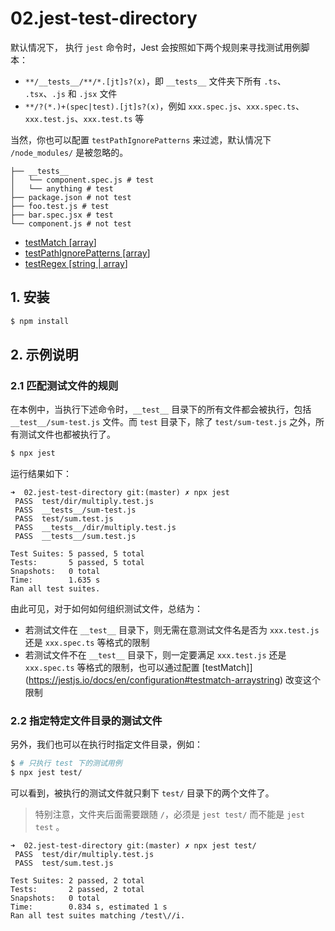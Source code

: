 # 02.jest-test-directory

默认情况下， 执行 `jest` 命令时，Jest 会按照如下两个规则来寻找测试用例脚本：

- `**/__tests__/**/*.[jt]s?(x)`，即 `__tests__` 文件夹下所有 `.ts`、 `.tsx`、`.js` 和 `.jsx` 文件
- `**/?(*.)+(spec|test).[jt]s?(x)`，例如 `xxx.spec.js`、`xxx.spec.ts`、`xxx.test.js`、`xxx.test.ts` 等

当然，你也可以配置 `testPathIgnorePatterns` 来过滤，默认情况下 `/node_modules/` 是被忽略的。

```
├── __tests__
│   └── component.spec.js # test
│   └── anything # test
├── package.json # not test
├── foo.test.js # test
├── bar.spec.jsx # test
└── component.js # not test
```

- [testMatch [array<string>]](https://jestjs.io/docs/en/configuration#testmatch-arraystring)
- [testPathIgnorePatterns [array<string>]](https://jestjs.io/docs/en/configuration#testpathignorepatterns-arraystring)
- [testRegex [string | array<string>]](https://jestjs.io/docs/en/configuration#testregex-string--arraystring)

## 1. 安装

```bash
$ npm install
```

## 2. 示例说明

### 2.1 匹配测试文件的规则

在本例中，当执行下述命令时，`__test__` 目录下的所有文件都会被执行，包括 `__test__/sum-test.js` 文件。而 `test` 目录下，除了 `test/sum-test.js` 之外，所有测试文件也都被执行了。

```bash
$ npx jest
```

运行结果如下：

```
➜  02.jest-test-directory git:(master) ✗ npx jest
 PASS  test/dir/multiply.test.js
 PASS  __tests__/sum-test.js
 PASS  test/sum.test.js
 PASS  __tests__/dir/multiply.test.js
 PASS  __tests__/sum.test.js

Test Suites: 5 passed, 5 total
Tests:       5 passed, 5 total
Snapshots:   0 total
Time:        1.635 s
Ran all test suites.
```

由此可见，对于如何如何组织测试文件，总结为：

- 若测试文件在 `__test__` 目录下，则无需在意测试文件名是否为 `xxx.test.js` 还是 `xxx.spec.ts` 等格式的限制
- 若测试文件不在 `__test__` 目录下，则一定要满足 `xxx.test.js` 还是 `xxx.spec.ts` 等格式的限制，也可以通过配置 [testMatch]](https://jestjs.io/docs/en/configuration#testmatch-arraystring) 改变这个限制

### 2.2 指定特定文件目录的测试文件

另外，我们也可以在执行时指定文件目录，例如：

```bash
$ # 只执行 test 下的测试用例
$ npx jest test/
```

可以看到，被执行的测试文件就只剩下 `test/` 目录下的两个文件了。

> 特别注意，文件夹后面需要跟随 `/`，必须是 `jest test/` 而不能是 `jest test` 。

```
➜  02.jest-test-directory git:(master) ✗ npx jest test/
 PASS  test/dir/multiply.test.js
 PASS  test/sum.test.js

Test Suites: 2 passed, 2 total
Tests:       2 passed, 2 total
Snapshots:   0 total
Time:        0.834 s, estimated 1 s
Ran all test suites matching /test\//i.
```
